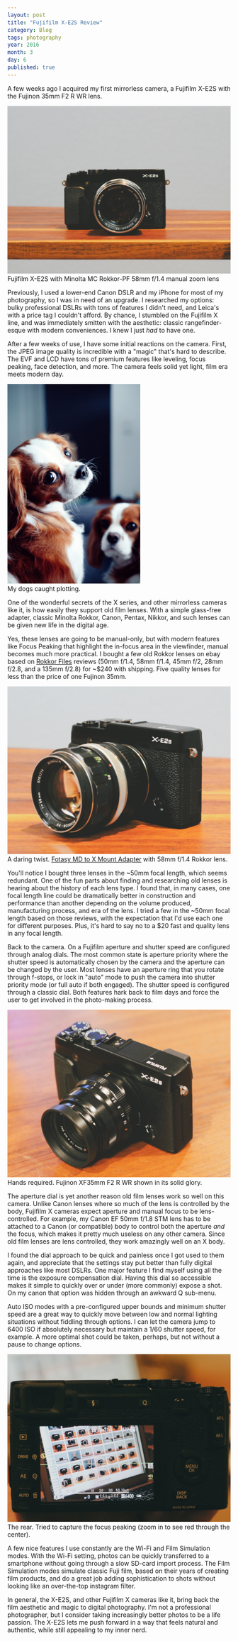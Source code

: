 ```yaml
---
layout: post
title: "Fujifilm X-E2S Review"
category: Blog
tags: photography
year: 2016
month: 3
day: 6
published: true  
---
```


A few weeks ago I acquired my first mirrorless camera, a Fujifilm X-E2S with the Fujinon 35mm F2 R WR lens.

<div class="photo-box">
  <a href="/images/blog/fujifilm/camera1.jpg" target="_blank" class="photo"><img src="/images/blog/fujifilm/camera1.jpg"></a>
  <div class="photo-caption">
    Fujifilm X-E2S with Minolta MC Rokkor-PF 58mm f/1.4 manual zoom lens
  </div>
</div>

Previously, I used a lower-end Canon DSLR and my iPhone for most of my photography, so I was in need of an upgrade. I researched my options: bulky professional DSLRs with tons of features I didn't need, and Leica's with a price tag I couldn't afford. By chance, I stumbled on the Fujifilm X line, and was immediately smitten with the aesthetic: classic rangefinder-esque with modern conveniences. I knew I just *had* to have one.

After a few weeks of use, I have some initial reactions on the camera. First, the JPEG image quality is incredible with a "magic" that's hard to describe. The EVF and LCD have tons of premium features like leveling, focus peaking, face detection, and more. The camera feels solid yet light, film era meets modern day.

<div class="photo-box">
  <a href="/images/blog/fujifilm/dog1.jpg" target="_blank" class="photo"><img src="/images/blog/fujifilm/dog1.jpg" style="max-width: 300px"></a>
  <div class="photo-caption">
    My dogs caught plotting. 
  </div>
</div>

One of the wonderful secrets of the X series, and other mirrorless cameras like it, is how easily they support old film lenses. With a simple glass-free adapter, classic Minolta Rokkor, Canon, Pentax, Nikkor, and such lenses can be given new life in the digital age.

Yes, these lenses are going to be manual-only, but with modern features like Focus Peaking that highlight the in-focus area in the viewfinder, manual becomes much more practical. I bought a few old Rokkor lenses on ebay based on [Rokkor Files](http://www.rokkorfiles.com/Lenses.html) reviews (50mm f/1.4, 58mm f/1.4, 45mm f/2, 28mm f/2.8, and a 135mm f/2.8) for ~$240 with shipping. Five quality lenses for less than the price of one Fujinon 35mm.

<div class="photo-box">
  <a href="/images/blog/fujifilm/camera2.jpg" target="_blank" class="photo"><img src="/images/blog/fujifilm/camera2.jpg"></a>
  <div class="photo-caption">
    A daring twist. <a href="http://www.amazon.com/Fotasy-Minolta-Rokkor-Fujifilm-Adapter/dp/B007YPUXGU">Fotasy MD to X Mount Adapter</a> with 58mm f/1.4 Rokkor lens.
  </div>
</div>

You'll notice I bought three lenses in the ~50mm focal length, which seems redundant. One of the fun parts about finding and researching old lenses is hearing about the history of each lens type. I found that, in many cases, one focal length line could be dramatically better in construction and performance than another depending on the volume produced, manufacturing process, and era of the lens. I tried a few in the ~50mm focal length based on those reviews, with the expectation that I'd use each one for different purposes. Plus, it's hard to say no to a $20 fast and quality lens in any focal length.

Back to the camera. On a Fujifilm aperture and shutter speed are configured through analog dials. The most common state is aperture priority where the shutter speed is automatically chosen by the camera and the aperture can be changed by the user. Most lenses have an aperture ring that you rotate through f-stops, or lock in "auto" mode to push the camera into shutter priority mode (or full auto if both engaged). The shutter speed is configured through a classic dial. Both features hark back to film days and force the user to get involved in the photo-making process.

<div class="photo-box">
  <a href="/images/blog/fujifilm/camera0.jpg" target="_blank" class="photo"><img src="/images/blog/fujifilm/camera0.jpg"></a>
  <div class="photo-caption">
    Hands required. Fujinon XF35mm F2 R WR shown in its solid glory.
  </div>
</div>

The aperture dial is yet another reason old film lenses work so well on this camera. Unlike Canon lenses where so much of the lens is controlled by the body, Fujifilm X cameras expect aperture and manual focus to be lens-controlled. For example, my Canon EF 50mm f/1.8 STM lens has to be attached to a Canon (or compatible) body to control both the aperture *and* the focus, which makes it pretty much useless on any other camera. Since old film lenses are lens controlled, they work amazingly well on an X body.

I found the dial approach to be quick and painless once I got used to them again, and appreciate that the settings stay put better than fully digital approaches like most DSLRs. One major feature I find myself using all the time is the exposure compensation dial. Having this dial so accessible makes it simple to quickly over or under (more commonly) expose a shot. On my canon that option was hidden through an awkward Q sub-menu.

Auto ISO modes with a pre-configured upper bounds and minimum shutter speed are a great way to quickly move between low and normal lighting situations without fiddling through options. I can let the camera jump to 6400 ISO if absolutely necessary but maintain a 1/60 shutter speed, for example. A more optimal shot could be taken, perhaps, but not without a pause to change options.

<div class="photo-box">
  <a href="/images/blog/fujifilm/camera4.jpg" target="_blank" class="photo"><img src="/images/blog/fujifilm/camera4.jpg"></a>
  <div class="photo-caption">
    The rear. Tried to capture the focus peaking (zoom in to see red through the center).
  </div>
</div>

A few nice features I use constantly are the Wi-Fi and Film Simulation modes. With the Wi-Fi setting, photos can be quickly transferred to a smartphone without going through a slow SD-card import process. The Film Simulation modes simulate classic Fuji film, based on their years of creating film products, and do a great job adding sophistication to shots without looking like an over-the-top instagram filter.

In general, the X-E2S, and other Fujifilm X cameras like it, bring back the film aesthetic and magic to digital photography. I'm not a professional photographer, but I consider taking increasingly better photos to be a life passion. The X-E2S lets me push forward in a way that feels natural and authentic, while still appealing to my inner nerd. 
